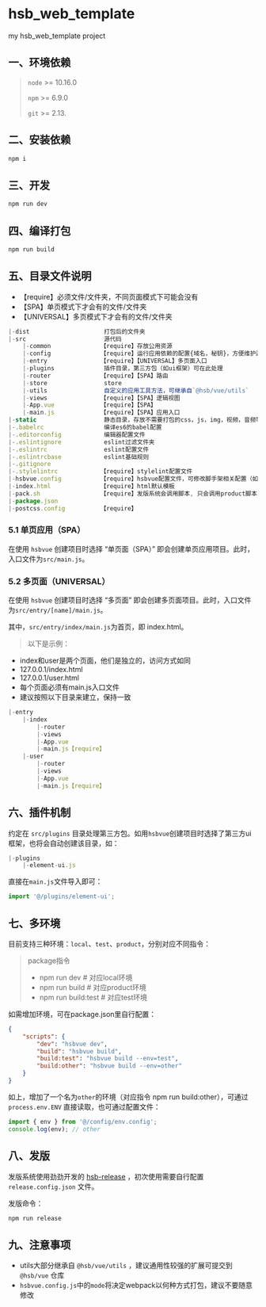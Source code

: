# hsb_web_template
my hsb_web_template project

## 一、环境依赖

> `node` >= 10.16.0
>
> `npm` >= 6.9.0
>
> `git` >= 2.13.



## 二、安装依赖
```bash
npm i
```



## 三、开发

```bash
npm run dev
```



## 四、编译打包

```bash
npm run build
```



## 五、目录文件说明

- 【require】必须文件/文件夹，不同页面模式下可能会没有
- 【SPA】单页模式下才会有的文件/文件夹
- 【UNIVERSAL】多页模式下才会有的文件/文件夹

```JavaScript
|-dist                     打包后的文件夹
|-src                      源代码
    |-common              【require】存放公用资源
    |-config              【require】运行应用依赖的配置{域名，秘钥}，方便维护迁移
    |-entry               【require】【UNIVERSAL】多页面入口
    |-plugins              插件目录，第三方包（如ui框架）可在此处理
    |-router              【require】【SPA】路由
    |-store                store
    |-utils                自定义的应用工具方法，可继承自`@hsb/vue/utils`
    |-views               【require】【SPA】逻辑视图
    |-App.vue             【require】【SPA】
    |-main.js             【require】【SPA】应用入口
|-static                   静态目录，存放不需要打包的css，js，img，视频，音频等等
|-.babelrc                 编译es6的babel配置
|-.editorconfig            编辑器配置文件
|-.eslintignore            eslint过滤文件夹
|-.eslintrc                eslint配置文件
|-.eslintrcbase            eslint基础规则
|-.gitignore
|-.stylelintrc            【require】stylelint配置文件
|-hsbvue.config           【require】hsbvue配置文件，可修改脚手架相关配置（如webpack配置）
|-index.html              【require】html默认模板
|-pack.sh                 【require】发版系统会调用脚本, 只会调用product脚本，因为目前发版系统实现的是测试和生产同一套代码
|-package.json
|-postcss.config          【require】
```



### 5.1 单页应用（SPA）

在使用 `hsbvue` 创建项目时选择 “单页面（SPA）” 即会创建单页应用项目。此时，入口文件为`src/main.js`。



### 5.2 多页面（UNIVERSAL）

在使用 `hsbvue` 创建项目时选择 “多页面” 即会创建多页面项目。此时，入口文件为`src/entry/[name]/main.js`。

其中，`src/entry/index/main.js`为首页，即 index.html。

> 以下是示例：
  - index和user是两个页面，他们是独立的，访问方式如同
  - 127.0.0.1/index.html
  - 127.0.0.1/user.html
  - 每个页面必须有main.js入口文件
  - 建议按照以下目录来建立，保持一致

```JavaScript
|-entry
    |-index
        |-router
        |-views
        |-App.vue
        |-main.js【require】
    |-user
        |-router
        |-views
        |-App.vue
        |-main.js【require】
```



## 六、插件机制

约定在 `src/plugins` 目录处理第三方包。如用`hsbvue`创建项目时选择了第三方ui框架，也将会自动创建该目录，如：

```JavaScript
|-plugins
    |-element-ui.js
```

直接在`main.js`文件导入即可：

```javascript
import '@/plugins/element-ui';
```



## 七、多环境

目前支持三种环境：`local`、`test`、`product`，分别对应不同指令：

> package指令
>
> - npm run dev     		# 对应local环境
> - npm run build          # 对应product环境
> - npm run build:test  # 对应test环境

如需增加环境，可在package.json里自行配置：

```json
{
    "scripts": {
        "dev": "hsbvue dev",
        "build": "hsbvue build",
        "build:test": "hsbvue build --env=test",
        "build:other": "hsbvue build --env=other"
    }
}
```

如上，增加了一个名为`other`的环境（对应指令 npm run build:other），可通过 `process.env.ENV` 直接读取，也可通过配置文件：

```javascript
import { env } from '@/config/env.config';
console.log(env); // other
```



## 八、发版

发版系统使用劲劲开发的 [hsb-release](https://www.npmjs.com/package/hsb-release) ，初次使用需要自行配置 `release.config.json` 文件。

发版命令：

```bash
npm run release
```



## 九、注意事项

- utils大部分继承自 `@hsb/vue/utils` ，建议通用性较强的扩展可提交到 `@hsb/vue` 仓库
- `hsbvue.config.js`中的`mode`将决定webpack以何种方式打包，建议不要随意修改

